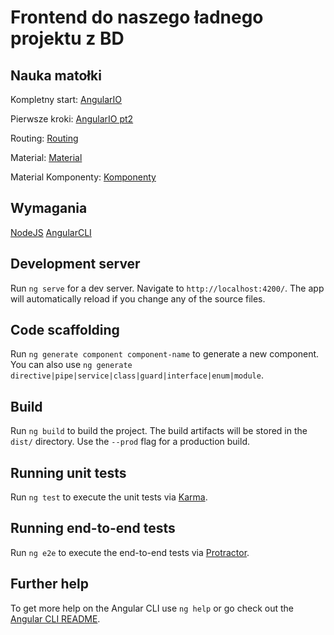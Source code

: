 # Frontend do naszego ładnego projektu z BD

## Nauka matołki

Kompletny start: [AngularIO](https://angular.io/start)

Pierwsze kroki: [AngularIO pt2](https://angular.io/tutorial)

Routing: [Routing](https://angular.io/guide/router)

Material: [Material](https://material.angular.io/guides)

Material Komponenty: [Komponenty](https://material.angular.io/components/categories)



## Wymagania

[NodeJS](https://nodejs.org/en/)
[AngularCLI](https://cli.angular.io)

## Development server

Run `ng serve` for a dev server. Navigate to `http://localhost:4200/`. The app will automatically reload if you change any of the source files.

## Code scaffolding

Run `ng generate component component-name` to generate a new component. You can also use `ng generate directive|pipe|service|class|guard|interface|enum|module`.

## Build

Run `ng build` to build the project. The build artifacts will be stored in the `dist/` directory. Use the `--prod` flag for a production build.

## Running unit tests

Run `ng test` to execute the unit tests via [Karma](https://karma-runner.github.io).

## Running end-to-end tests

Run `ng e2e` to execute the end-to-end tests via [Protractor](http://www.protractortest.org/).

## Further help

To get more help on the Angular CLI use `ng help` or go check out the [Angular CLI README](https://github.com/angular/angular-cli/blob/master/README.md).
